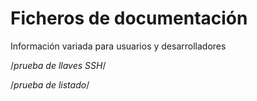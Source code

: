 # Ficheros de documentación

Información variada para usuarios y desarrolladores


/*prueba de llaves SSH*/

/*prueba de listado*/
